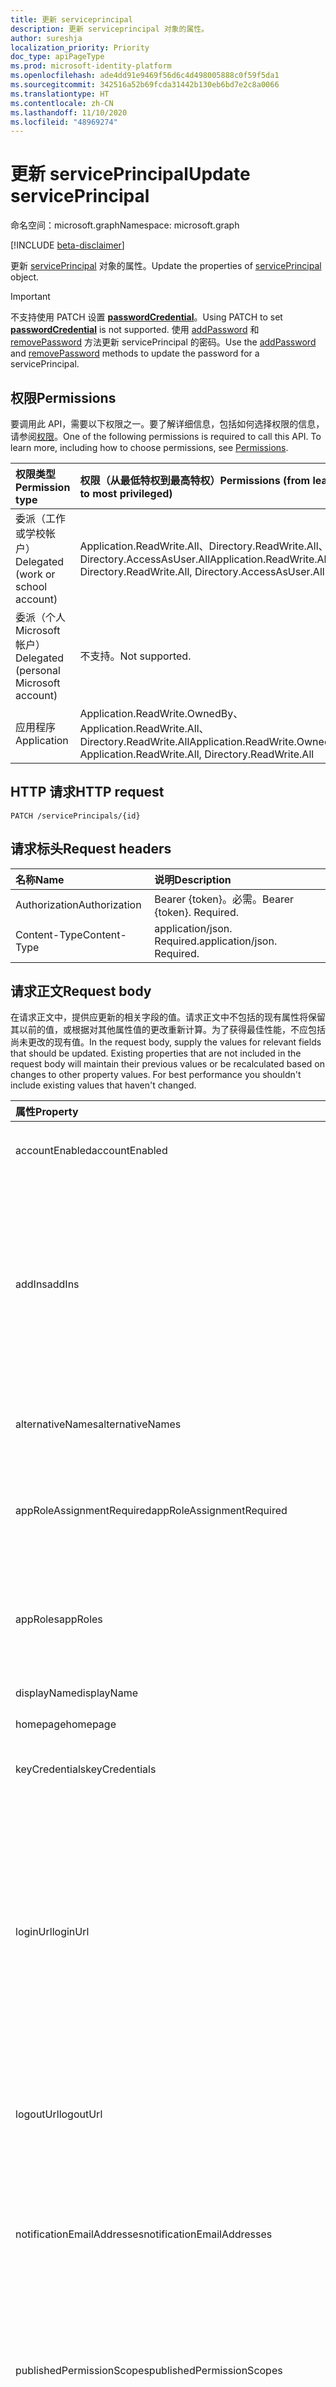 ```yaml
---
title: 更新 serviceprincipal
description: 更新 serviceprincipal 对象的属性。
author: sureshja
localization_priority: Priority
doc_type: apiPageType
ms.prod: microsoft-identity-platform
ms.openlocfilehash: ade4dd91e9469f56d6c4d498005888c0f59f5da1
ms.sourcegitcommit: 342516a52b69fcda31442b130eb6bd7e2c8a0066
ms.translationtype: HT
ms.contentlocale: zh-CN
ms.lasthandoff: 11/10/2020
ms.locfileid: "48969274"
---
```

# <a name="update-serviceprincipal"></a><span data-ttu-id="d5d60-103">更新 servicePrincipal</span><span class="sxs-lookup"><span data-stu-id="d5d60-103">Update servicePrincipal</span></span>

<span data-ttu-id="d5d60-104">命名空间：microsoft.graph</span><span class="sxs-lookup"><span data-stu-id="d5d60-104">Namespace: microsoft.graph</span></span>

[!INCLUDE [beta-disclaimer](../../includes/beta-disclaimer.md)]

<span data-ttu-id="d5d60-105">更新 [servicePrincipal](../resources/serviceprincipal.md) 对象的属性。</span><span class="sxs-lookup"><span data-stu-id="d5d60-105">Update the properties of [servicePrincipal](../resources/serviceprincipal.md) object.</span></span>

> [!IMPORTANT]
> <span data-ttu-id="d5d60-106">不支持使用 PATCH 设置 [**passwordCredential**](../resources/passwordcredential.md)。</span><span class="sxs-lookup"><span data-stu-id="d5d60-106">Using PATCH to set [**passwordCredential**](../resources/passwordcredential.md) is not supported.</span></span> <span data-ttu-id="d5d60-107">使用 [addPassword](./serviceprincipal-addpassword.md) 和 [removePassword](./serviceprincipal-removepassword.md) 方法更新 servicePrincipal 的密码。</span><span class="sxs-lookup"><span data-stu-id="d5d60-107">Use the [addPassword](./serviceprincipal-addpassword.md) and [removePassword](./serviceprincipal-removepassword.md) methods to update the password for a servicePrincipal.</span></span>

## <a name="permissions"></a><span data-ttu-id="d5d60-108">权限</span><span class="sxs-lookup"><span data-stu-id="d5d60-108">Permissions</span></span>
<span data-ttu-id="d5d60-p102">要调用此 API，需要以下权限之一。要了解详细信息，包括如何选择权限的信息，请参阅[权限](/graph/permissions-reference)。</span><span class="sxs-lookup"><span data-stu-id="d5d60-p102">One of the following permissions is required to call this API. To learn more, including how to choose permissions, see [Permissions](/graph/permissions-reference).</span></span>

|<span data-ttu-id="d5d60-111">权限类型</span><span class="sxs-lookup"><span data-stu-id="d5d60-111">Permission type</span></span>      | <span data-ttu-id="d5d60-112">权限（从最低特权到最高特权）</span><span class="sxs-lookup"><span data-stu-id="d5d60-112">Permissions (from least to most privileged)</span></span>              |
|:--------------------|:---------------------------------------------------------|
|<span data-ttu-id="d5d60-113">委派（工作或学校帐户）</span><span class="sxs-lookup"><span data-stu-id="d5d60-113">Delegated (work or school account)</span></span> | <span data-ttu-id="d5d60-114">Application.ReadWrite.All、Directory.ReadWrite.All、Directory.AccessAsUser.All</span><span class="sxs-lookup"><span data-stu-id="d5d60-114">Application.ReadWrite.All, Directory.ReadWrite.All, Directory.AccessAsUser.All</span></span>    |
|<span data-ttu-id="d5d60-115">委派（个人 Microsoft 帐户）</span><span class="sxs-lookup"><span data-stu-id="d5d60-115">Delegated (personal Microsoft account)</span></span> | <span data-ttu-id="d5d60-116">不支持。</span><span class="sxs-lookup"><span data-stu-id="d5d60-116">Not supported.</span></span>    |
|<span data-ttu-id="d5d60-117">应用程序</span><span class="sxs-lookup"><span data-stu-id="d5d60-117">Application</span></span> | <span data-ttu-id="d5d60-118">Application.ReadWrite.OwnedBy、Application.ReadWrite.All、Directory.ReadWrite.All</span><span class="sxs-lookup"><span data-stu-id="d5d60-118">Application.ReadWrite.OwnedBy, Application.ReadWrite.All, Directory.ReadWrite.All</span></span> |

## <a name="http-request"></a><span data-ttu-id="d5d60-119">HTTP 请求</span><span class="sxs-lookup"><span data-stu-id="d5d60-119">HTTP request</span></span>
<!-- { "blockType": "ignored" } -->
```http
PATCH /servicePrincipals/{id}
```
## <a name="request-headers"></a><span data-ttu-id="d5d60-120">请求标头</span><span class="sxs-lookup"><span data-stu-id="d5d60-120">Request headers</span></span>
| <span data-ttu-id="d5d60-121">名称</span><span class="sxs-lookup"><span data-stu-id="d5d60-121">Name</span></span>       | <span data-ttu-id="d5d60-122">说明</span><span class="sxs-lookup"><span data-stu-id="d5d60-122">Description</span></span>|
|:-----------|:----------|
| <span data-ttu-id="d5d60-123">Authorization</span><span class="sxs-lookup"><span data-stu-id="d5d60-123">Authorization</span></span> | <span data-ttu-id="d5d60-p103">Bearer {token}。必需。</span><span class="sxs-lookup"><span data-stu-id="d5d60-p103">Bearer {token}. Required.</span></span>  |
| <span data-ttu-id="d5d60-126">Content-Type</span><span class="sxs-lookup"><span data-stu-id="d5d60-126">Content-Type</span></span> | <span data-ttu-id="d5d60-p104">application/json. Required.</span><span class="sxs-lookup"><span data-stu-id="d5d60-p104">application/json. Required.</span></span> |

## <a name="request-body"></a><span data-ttu-id="d5d60-129">请求正文</span><span class="sxs-lookup"><span data-stu-id="d5d60-129">Request body</span></span>
<span data-ttu-id="d5d60-p105">在请求正文中，提供应更新的相关字段的值。请求正文中不包括的现有属性将保留其以前的值，或根据对其他属性值的更改重新计算。为了获得最佳性能，不应包括尚未更改的现有值。</span><span class="sxs-lookup"><span data-stu-id="d5d60-p105">In the request body, supply the values for relevant fields that should be updated. Existing properties that are not included in the request body will maintain their previous values or be recalculated based on changes to other property values. For best performance you shouldn't include existing values that haven't changed.</span></span>

| <span data-ttu-id="d5d60-133">属性</span><span class="sxs-lookup"><span data-stu-id="d5d60-133">Property</span></span>     | <span data-ttu-id="d5d60-134">类型</span><span class="sxs-lookup"><span data-stu-id="d5d60-134">Type</span></span> |<span data-ttu-id="d5d60-135">说明</span><span class="sxs-lookup"><span data-stu-id="d5d60-135">Description</span></span>|
|:---------------|:--------|:----------|
|<span data-ttu-id="d5d60-136">accountEnabled</span><span class="sxs-lookup"><span data-stu-id="d5d60-136">accountEnabled</span></span>|<span data-ttu-id="d5d60-137">Boolean</span><span class="sxs-lookup"><span data-stu-id="d5d60-137">Boolean</span></span>| <span data-ttu-id="d5d60-138">如果服务主体帐户已启用，则为 **true**；否则，为 **false**。</span><span class="sxs-lookup"><span data-stu-id="d5d60-138">**true** if the service principal account is enabled; otherwise, **false**.</span></span>|
| <span data-ttu-id="d5d60-139">addIns</span><span class="sxs-lookup"><span data-stu-id="d5d60-139">addIns</span></span> | [<span data-ttu-id="d5d60-140">addIn</span><span class="sxs-lookup"><span data-stu-id="d5d60-140">addIn</span></span>](../resources/addin.md) | <span data-ttu-id="d5d60-141">定义使用服务可用于调用特定上下文中的应用的自定义行为。</span><span class="sxs-lookup"><span data-stu-id="d5d60-141">Defines custom behavior that a consuming service can use to call an app in specific contexts.</span></span> <span data-ttu-id="d5d60-142">例如，呈现文件流的应用程序可能会为其“FileHandler”功能[设置 addIns 属性](/onedrive/developer/file-handlers/?view=odsp-graph-online)。</span><span class="sxs-lookup"><span data-stu-id="d5d60-142">For example, applications that can render file streams [may set the addIns property](/onedrive/developer/file-handlers/?view=odsp-graph-online) for its "FileHandler" functionality.</span></span> <span data-ttu-id="d5d60-143">这将使 Microsoft 365 之类的服务在用户正在处理的文档上下文中调用应用程序。</span><span class="sxs-lookup"><span data-stu-id="d5d60-143">This will let services like Microsoft 365 call the application in the context of a document the user is working on.</span></span>|
|<span data-ttu-id="d5d60-144">alternativeNames</span><span class="sxs-lookup"><span data-stu-id="d5d60-144">alternativeNames</span></span>|<span data-ttu-id="d5d60-145">字符串集合</span><span class="sxs-lookup"><span data-stu-id="d5d60-145">String collection</span></span>| <span data-ttu-id="d5d60-146">用于按订阅、标识资源组和[托管标识](https://aka.ms/azuremanagedidentity)的完整资源 ID 检索服务主体。</span><span class="sxs-lookup"><span data-stu-id="d5d60-146">Used to retrieve service principals by subscription, identify resource group and full resource ids for [managed identities](https://aka.ms/azuremanagedidentity).</span></span>|
|<span data-ttu-id="d5d60-147">appRoleAssignmentRequired</span><span class="sxs-lookup"><span data-stu-id="d5d60-147">appRoleAssignmentRequired</span></span>|<span data-ttu-id="d5d60-148">Boolean</span><span class="sxs-lookup"><span data-stu-id="d5d60-148">Boolean</span></span>|<span data-ttu-id="d5d60-149">指定在 Azure AD 在向应用程序签发用户或访问令牌之前用户或组是否需要 **appRoleAssignment**。</span><span class="sxs-lookup"><span data-stu-id="d5d60-149">Specifies whether an **appRoleAssignment** to a user or group is required before Azure AD will issue a user or access token to the application.</span></span> <span data-ttu-id="d5d60-150">不可为空。</span><span class="sxs-lookup"><span data-stu-id="d5d60-150">Not nullable.</span></span> |
|<span data-ttu-id="d5d60-151">appRoles</span><span class="sxs-lookup"><span data-stu-id="d5d60-151">appRoles</span></span>|<span data-ttu-id="d5d60-152">[appRole](../resources/approle.md) 集合</span><span class="sxs-lookup"><span data-stu-id="d5d60-152">[appRole](../resources/approle.md) collection</span></span>|<span data-ttu-id="d5d60-153">关联应用程序公开的应用程序角色。</span><span class="sxs-lookup"><span data-stu-id="d5d60-153">The application roles exposed by the associated application.</span></span> <span data-ttu-id="d5d60-154">有关详细信息，请参阅 [应用程序](../resources/application.md)资源上的 **appRoles** 属性定义。</span><span class="sxs-lookup"><span data-stu-id="d5d60-154">For more information see the **appRoles** property definition on the [application](../resources/application.md) resource.</span></span> <span data-ttu-id="d5d60-155">不可为空。</span><span class="sxs-lookup"><span data-stu-id="d5d60-155">Not nullable.</span></span> |
|<span data-ttu-id="d5d60-156">displayName</span><span class="sxs-lookup"><span data-stu-id="d5d60-156">displayName</span></span>|<span data-ttu-id="d5d60-157">String</span><span class="sxs-lookup"><span data-stu-id="d5d60-157">String</span></span>|<span data-ttu-id="d5d60-158">服务主体的显示名称。</span><span class="sxs-lookup"><span data-stu-id="d5d60-158">The display name for the service principal.</span></span>|
|<span data-ttu-id="d5d60-159">homepage</span><span class="sxs-lookup"><span data-stu-id="d5d60-159">homepage</span></span>|<span data-ttu-id="d5d60-160">String</span><span class="sxs-lookup"><span data-stu-id="d5d60-160">String</span></span>|<span data-ttu-id="d5d60-161">应用程序的主页或登录页面。</span><span class="sxs-lookup"><span data-stu-id="d5d60-161">Home page or landing page of the application.</span></span>|
|<span data-ttu-id="d5d60-162">keyCredentials</span><span class="sxs-lookup"><span data-stu-id="d5d60-162">keyCredentials</span></span>|<span data-ttu-id="d5d60-163">[keyCredential](../resources/keycredential.md) 集合</span><span class="sxs-lookup"><span data-stu-id="d5d60-163">[keyCredential](../resources/keycredential.md) collection</span></span>|<span data-ttu-id="d5d60-164">与服务帐户关联的密钥凭据集合。</span><span class="sxs-lookup"><span data-stu-id="d5d60-164">The collection of key credentials associated with the service principal.</span></span> <span data-ttu-id="d5d60-165">不可为空。</span><span class="sxs-lookup"><span data-stu-id="d5d60-165">Not nullable.</span></span>            |
|<span data-ttu-id="d5d60-166">loginUrl</span><span class="sxs-lookup"><span data-stu-id="d5d60-166">loginUrl</span></span>|<span data-ttu-id="d5d60-167">String</span><span class="sxs-lookup"><span data-stu-id="d5d60-167">String</span></span>|<span data-ttu-id="d5d60-168">指定服务提供商将用户重定向到 Azure AD 进行身份验证的 URL。</span><span class="sxs-lookup"><span data-stu-id="d5d60-168">Specifies the URL where the service provider redirects the user to Azure AD to authenticate.</span></span> <span data-ttu-id="d5d60-169">Azure AD 使用 URL 从 Microsoft 365 或Azure AD My Apps 启动应用程序。</span><span class="sxs-lookup"><span data-stu-id="d5d60-169">Azure AD uses the URL to launch the application from Microsoft 365 or the Azure AD My Apps.</span></span> <span data-ttu-id="d5d60-170">该选项为空时，Azure AD 将对使用“[基于 SAML 的单一登录](/azure/active-directory/manage-apps/what-is-single-sign-on#saml-sso)”配置的应用程序执行 IdP 启动的登录。</span><span class="sxs-lookup"><span data-stu-id="d5d60-170">When blank, Azure AD performs IdP-initiated sign-on for applications configured with [SAML-based single sign-on](/azure/active-directory/manage-apps/what-is-single-sign-on#saml-sso).</span></span> <span data-ttu-id="d5d60-171">用户从 Microsoft 365、Azure AD My Apps 或Azure AD SSO URL 启动应用程序。</span><span class="sxs-lookup"><span data-stu-id="d5d60-171">The user launches the application from Microsoft 365, the Azure AD My Apps, or the Azure AD SSO URL.</span></span>|
|<span data-ttu-id="d5d60-172">logoutUrl</span><span class="sxs-lookup"><span data-stu-id="d5d60-172">logoutUrl</span></span>|<span data-ttu-id="d5d60-173">String</span><span class="sxs-lookup"><span data-stu-id="d5d60-173">String</span></span>| <span data-ttu-id="d5d60-174">指定 Microsoft 授权服务使用[正向通道](https://openid.net/specs/openid-connect-frontchannel-1_0.html)、[反向通道](https://openid.net/specs/openid-connect-backchannel-1_0.html)或 SAML 注销协议注销用户时所使用的 URL。</span><span class="sxs-lookup"><span data-stu-id="d5d60-174">Specifies the URL that will be used by Microsoft's authorization service to logout an user using [front-channel](https://openid.net/specs/openid-connect-frontchannel-1_0.html), [back-channel](https://openid.net/specs/openid-connect-backchannel-1_0.html) or SAML logout protocols.</span></span>|
|<span data-ttu-id="d5d60-175">notificationEmailAddresses</span><span class="sxs-lookup"><span data-stu-id="d5d60-175">notificationEmailAddresses</span></span>|<span data-ttu-id="d5d60-176">字符串集合</span><span class="sxs-lookup"><span data-stu-id="d5d60-176">String collection</span></span>|<span data-ttu-id="d5d60-177">指定在活动证书临近到期日期时，Azure AD 在其中发送通知的电子邮件地址列表。</span><span class="sxs-lookup"><span data-stu-id="d5d60-177">Specifies the list of email addresses where Azure AD sends a notification when the active certificate is near the expiration date.</span></span> <span data-ttu-id="d5d60-178">这仅适用于用于签署为 Azure AD 库应用程序发行的 SAML 令牌的证书。</span><span class="sxs-lookup"><span data-stu-id="d5d60-178">This is only for the certificates used to sign the SAML token issued for Azure AD Gallery applications.</span></span>|
|<span data-ttu-id="d5d60-179">publishedPermissionScopes</span><span class="sxs-lookup"><span data-stu-id="d5d60-179">publishedPermissionScopes</span></span>|<span data-ttu-id="d5d60-180">[permissionScope](../resources/permissionScope.md) 集合</span><span class="sxs-lookup"><span data-stu-id="d5d60-180">[permissionScope](../resources/permissionScope.md) collection</span></span>|<span data-ttu-id="d5d60-181">关联应用程序的 OAuth 2.0 权限。</span><span class="sxs-lookup"><span data-stu-id="d5d60-181">The OAuth 2.0 permissions exposed by the associated application.</span></span> <span data-ttu-id="d5d60-182">有关详细信息，请参阅 [应用程序](../resources/application.md)资源上的 **oauth2PermissionScopes** 属性定义。</span><span class="sxs-lookup"><span data-stu-id="d5d60-182">For more information see the **oauth2PermissionScopes** property definition on the [application](../resources/application.md) resource.</span></span> <span data-ttu-id="d5d60-183">不可为空。</span><span class="sxs-lookup"><span data-stu-id="d5d60-183">Not nullable.</span></span>            |
|<span data-ttu-id="d5d60-184">preferredSingleSignOnMode</span><span class="sxs-lookup"><span data-stu-id="d5d60-184">preferredSingleSignOnMode</span></span>|<span data-ttu-id="d5d60-185">string</span><span class="sxs-lookup"><span data-stu-id="d5d60-185">string</span></span>|<span data-ttu-id="d5d60-186">指定为此应用程序配置的单一登录模式。</span><span class="sxs-lookup"><span data-stu-id="d5d60-186">Specifies the single sign-on mode configured for this application.</span></span> <span data-ttu-id="d5d60-187">Azure AD 使用首选单一登录模式从 Microsoft 365 或Azure AD My Apps 启动应用程序。</span><span class="sxs-lookup"><span data-stu-id="d5d60-187">Azure AD uses the preferred single sign-on mode to launch the application from Microsoft 365 or the Azure AD My Apps.</span></span> <span data-ttu-id="d5d60-188">支持的值有 password、saml、external 和 oidc。</span><span class="sxs-lookup"><span data-stu-id="d5d60-188">The supported values are password, saml, external, and oidc.</span></span>|
|<span data-ttu-id="d5d60-189">preferredTokenSigningKeyEndDateTime</span><span class="sxs-lookup"><span data-stu-id="d5d60-189">preferredTokenSigningKeyEndDateTime</span></span>|<span data-ttu-id="d5d60-190">DateTimeOffset</span><span class="sxs-lookup"><span data-stu-id="d5d60-190">DateTimeOffset</span></span>|<span data-ttu-id="d5d60-191">指定用于令牌签名的 keyCredential 的到期日期，由 **preferredTokenSigningKeyThumbprint** 标记。</span><span class="sxs-lookup"><span data-stu-id="d5d60-191">Specifies the expiration date of the keyCredential used for token signing, marked by **preferredTokenSigningKeyThumbprint**.</span></span>|
|<span data-ttu-id="d5d60-192">preferredTokenSigningKeyThumbprint</span><span class="sxs-lookup"><span data-stu-id="d5d60-192">preferredTokenSigningKeyThumbprint</span></span>|<span data-ttu-id="d5d60-193">String</span><span class="sxs-lookup"><span data-stu-id="d5d60-193">String</span></span>|<span data-ttu-id="d5d60-194">仅供内部使用。</span><span class="sxs-lookup"><span data-stu-id="d5d60-194">Reserved for internal use only.</span></span> <span data-ttu-id="d5d60-195">请勿写入属性，否则将依赖该属性。</span><span class="sxs-lookup"><span data-stu-id="d5d60-195">Do not write or otherwise rely on this property.</span></span> <span data-ttu-id="d5d60-196">可能会在未来版本中删除。</span><span class="sxs-lookup"><span data-stu-id="d5d60-196">May be removed in future versions.</span></span> |
|<span data-ttu-id="d5d60-197">publisherName</span><span class="sxs-lookup"><span data-stu-id="d5d60-197">publisherName</span></span>|<span data-ttu-id="d5d60-198">String</span><span class="sxs-lookup"><span data-stu-id="d5d60-198">String</span></span>|<span data-ttu-id="d5d60-199">在其中指定关联应用程序的租户的显示名称。</span><span class="sxs-lookup"><span data-stu-id="d5d60-199">The display name of the tenant in which the associated application is specified.</span></span>|
|<span data-ttu-id="d5d60-200">replyUrls</span><span class="sxs-lookup"><span data-stu-id="d5d60-200">replyUrls</span></span>|<span data-ttu-id="d5d60-201">String 集合</span><span class="sxs-lookup"><span data-stu-id="d5d60-201">String collection</span></span>|<span data-ttu-id="d5d60-202">向其发送用户令牌以使用关联应用程序登录的 URL，或者为关联应用程序向其发送 OAuth 2.0 authorization 代码和访问令牌的重定向 URL。</span><span class="sxs-lookup"><span data-stu-id="d5d60-202">The URLs that user tokens are sent to for sign in with the associated application, or the redirect URIs that OAuth 2.0 authorization codes and access tokens are sent to for the associated application.</span></span> <span data-ttu-id="d5d60-203">不可为 null。</span><span class="sxs-lookup"><span data-stu-id="d5d60-203">Not nullable.</span></span> |
|<span data-ttu-id="d5d60-204">samlSingleSignOnSettings</span><span class="sxs-lookup"><span data-stu-id="d5d60-204">samlSingleSignOnSettings</span></span>|[<span data-ttu-id="d5d60-205">samlSingleSignOnSettings</span><span class="sxs-lookup"><span data-stu-id="d5d60-205">samlSingleSignOnSettings</span></span>](../resources/samlsinglesignonsettings.md)|<span data-ttu-id="d5d60-206">有关 saml 单一登录的设置的集合。</span><span class="sxs-lookup"><span data-stu-id="d5d60-206">The collection for settings related to saml single sign-on.</span></span>|
|<span data-ttu-id="d5d60-207">servicePrincipalNames</span><span class="sxs-lookup"><span data-stu-id="d5d60-207">servicePrincipalNames</span></span>|<span data-ttu-id="d5d60-208">字符串集合</span><span class="sxs-lookup"><span data-stu-id="d5d60-208">String collection</span></span>|<span data-ttu-id="d5d60-209">包含从关联的 [应用程序](../resources/application.md)中复制的 **identifiersUris** 列表。</span><span class="sxs-lookup"><span data-stu-id="d5d60-209">Contains the list of **identifiersUris**, copied over from the associated [application](../resources/application.md).</span></span> <span data-ttu-id="d5d60-210">可以将其他值添加到混合应用程序。</span><span class="sxs-lookup"><span data-stu-id="d5d60-210">Additional values can be added to hybrid applications.</span></span> <span data-ttu-id="d5d60-211">这些值可用于标识此应用程序在 Azure AD 中公开的权限。</span><span class="sxs-lookup"><span data-stu-id="d5d60-211">These values can be used to identify the permissions exposed by this app within Azure AD.</span></span> <span data-ttu-id="d5d60-212">例如，</span><span class="sxs-lookup"><span data-stu-id="d5d60-212">For example,</span></span><ul><li><span data-ttu-id="d5d60-213">请求对此资源的权限的客户端应用可以使用这些 URI 在其应用程序清单的 **requiredResourceAccess** 属性中或在应用注册体验的“API 权限”边栏选项卡中指定所需的权限。</span><span class="sxs-lookup"><span data-stu-id="d5d60-213">Client apps requesting permissions to this resource can use these URIs to specify needed permissions in the **requiredResourceAccess** property of their application manifest, or in the "API permissions" blade on the App registrations experience.</span></span></li><li><span data-ttu-id="d5d60-214">客户端应用可以指定基于此属性的值的资源 URI（即“aud”声明中返回的 URI），以获取访问令牌。</span><span class="sxs-lookup"><span data-stu-id="d5d60-214">Client apps can specify a resource URI which is based on the values of this property to acquire an access token, which is the URI returned in the “aud” claim.</span></span></li></ul><br><span data-ttu-id="d5d60-215">需要多值属性筛选器表达式的 any 运算符。</span><span class="sxs-lookup"><span data-stu-id="d5d60-215">The any operator is required for filter expressions on multi-valued properties.</span></span> <span data-ttu-id="d5d60-216">不可为空。</span><span class="sxs-lookup"><span data-stu-id="d5d60-216">Not nullable.</span></span>|
|<span data-ttu-id="d5d60-217">标记</span><span class="sxs-lookup"><span data-stu-id="d5d60-217">tags</span></span>|<span data-ttu-id="d5d60-218">String collection</span><span class="sxs-lookup"><span data-stu-id="d5d60-218">String collection</span></span>| <span data-ttu-id="d5d60-219">不可为空。</span><span class="sxs-lookup"><span data-stu-id="d5d60-219">Not nullable.</span></span> |
|<span data-ttu-id="d5d60-220">tokenEncryptionKeyId</span><span class="sxs-lookup"><span data-stu-id="d5d60-220">tokenEncryptionKeyId</span></span>|<span data-ttu-id="d5d60-221">字符串</span><span class="sxs-lookup"><span data-stu-id="d5d60-221">String</span></span>|<span data-ttu-id="d5d60-222">指定 keyCredentials 集合中的公共密钥的 keyId。</span><span class="sxs-lookup"><span data-stu-id="d5d60-222">Specifies the keyId of a public key from the keyCredentials collection.</span></span> <span data-ttu-id="d5d60-223">配置后，Azure AD 为此应用程序发布使用此属性指定的密钥加密的令牌。</span><span class="sxs-lookup"><span data-stu-id="d5d60-223">When configured, Azure AD issues tokens for this application encrypted using the key specified by this property.</span></span> <span data-ttu-id="d5d60-224">接收加密令牌的应用程序代码必须先使用匹配的私钥来解密该令牌，然后才能将该令牌用于登录用户。</span><span class="sxs-lookup"><span data-stu-id="d5d60-224">The application code that receives the encrypted token must use the matching private key to decrypt the token before it can be used for the signed-in user.</span></span>|

## <a name="response"></a><span data-ttu-id="d5d60-225">响应</span><span class="sxs-lookup"><span data-stu-id="d5d60-225">Response</span></span>

<span data-ttu-id="d5d60-226">如果成功，此方法在响应正文中返回 `204 No Content` 响应代码和更新的 [servicePrincipal](../resources/serviceprincipal.md) 对象。</span><span class="sxs-lookup"><span data-stu-id="d5d60-226">If successful, this method returns a `204 No Content` response code and updated [servicePrincipal](../resources/serviceprincipal.md) object in the response body.</span></span>
## <a name="examples"></a><span data-ttu-id="d5d60-227">示例</span><span class="sxs-lookup"><span data-stu-id="d5d60-227">Examples</span></span>
### <a name="request"></a><span data-ttu-id="d5d60-228">请求</span><span class="sxs-lookup"><span data-stu-id="d5d60-228">Request</span></span>
<span data-ttu-id="d5d60-229">下面是一个请求示例。</span><span class="sxs-lookup"><span data-stu-id="d5d60-229">Here is an example of the request.</span></span>


# <a name="http"></a>[<span data-ttu-id="d5d60-230">HTTP</span><span class="sxs-lookup"><span data-stu-id="d5d60-230">HTTP</span></span>](#tab/http)
<!-- {
  "blockType": "request",
  "name": "update_serviceprincipal"
}-->

```http
PATCH https://graph.microsoft.com/beta/servicePrincipals/{id}
Content-type: application/json
Content-length: 391

{
  "appRoleAssignmentRequired": true
}
```
# <a name="c"></a>[<span data-ttu-id="d5d60-231">C#</span><span class="sxs-lookup"><span data-stu-id="d5d60-231">C#</span></span>](#tab/csharp)
[!INCLUDE [sample-code](../includes/snippets/csharp/update-serviceprincipal-csharp-snippets.md)]
[!INCLUDE [sdk-documentation](../includes/snippets/snippets-sdk-documentation-link.md)]

# <a name="javascript"></a>[<span data-ttu-id="d5d60-232">JavaScript</span><span class="sxs-lookup"><span data-stu-id="d5d60-232">JavaScript</span></span>](#tab/javascript)
[!INCLUDE [sample-code](../includes/snippets/javascript/update-serviceprincipal-javascript-snippets.md)]
[!INCLUDE [sdk-documentation](../includes/snippets/snippets-sdk-documentation-link.md)]

# <a name="objective-c"></a>[<span data-ttu-id="d5d60-233">Objective-C</span><span class="sxs-lookup"><span data-stu-id="d5d60-233">Objective-C</span></span>](#tab/objc)
[!INCLUDE [sample-code](../includes/snippets/objc/update-serviceprincipal-objc-snippets.md)]
[!INCLUDE [sdk-documentation](../includes/snippets/snippets-sdk-documentation-link.md)]

# <a name="java"></a>[<span data-ttu-id="d5d60-234">Java</span><span class="sxs-lookup"><span data-stu-id="d5d60-234">Java</span></span>](#tab/java)
[!INCLUDE [sample-code](../includes/snippets/java/update-serviceprincipal-java-snippets.md)]
[!INCLUDE [sdk-documentation](../includes/snippets/snippets-sdk-documentation-link.md)]

---


### <a name="response"></a><span data-ttu-id="d5d60-235">响应</span><span class="sxs-lookup"><span data-stu-id="d5d60-235">Response</span></span>
<span data-ttu-id="d5d60-p119">下面是一个响应示例。注意：为了简单起见，可能会将此处所示的响应对象截断。将从实际调用中返回所有属性。</span><span class="sxs-lookup"><span data-stu-id="d5d60-p119">Here is an example of the response. Note: The response object shown here may be truncated for brevity. All of the properties will be returned from an actual call.</span></span>
<!-- {
  "blockType": "response",
  "truncated": true,
  "@odata.type": "microsoft.graph.servicePrincipal"
} -->

```http
HTTP/1.1 204 No Content
```

<!-- uuid: 8fcb5dbc-d5aa-4681-8e31-b001d5168d79
2015-10-25 14:57:30 UTC -->
<!--
{
  "type": "#page.annotation",
  "description": "Update serviceprincipal",
  "keywords": "",
  "section": "documentation",
  "tocPath": "",
  "suppressions": [
  ]
}
-->


